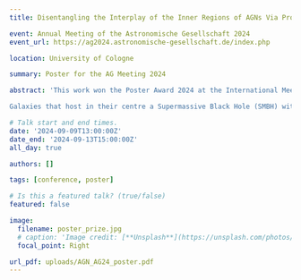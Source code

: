 ```yaml
---
title: Disentangling the Interplay of the Inner Regions of AGNs Via Probabilistic Photometry

event: Annual Meeting of the Astronomische Gesellschaft 2024
event_url: https://ag2024.astronomische-gesellschaft.de/index.php

location: University of Cologne

summary: Poster for the AG Meeting 2024

abstract: 'This work won the Poster Award 2024 at the International Meeting of the German Astronomical Society, as it was voted by the participants of the meeting as the highest-ranked poster contribution. 

Galaxies that host in their centre a Supermassive Black Hole (SMBH) with a mass larger than 10^8 solar masses, and a high accretion rate are known as Active Galactic Nuclei (AGNs). AGNs are variable sources and their variability carries the footprint of the underlying latent activity of the central engine. The continuum emission from the accretion disk (AD) and the emission lines from the Broad Line Region (BLR) dominate the optical spectrum of AGNs. AD and BLR exhibit delayed emissions that depend on their physical properties. In contrast to the abundance of multi-band photometry from surveys such as SDSS, spectroscopic observations of AGNs over long periods are not common, for being too time consuming. We adopt a model that uses a Gaussian Process to emulate the latent activity from the SMBH that gives rise to the variability in the observed light curves. Using a simple model consisting of a power-law based continuum plus broad emission lines, we aim to estimate the delay between the AD and BLR from photometric measurements, as well as spectral properties at any observed time of the AGNs contained in the Stripe 82 catalogue. As the recovery of physical properties from photometric data is becoming increasingly important given the release of Large Area Surveys like DESI, GAIA, and LSST, our methodology seeks to provide a robust framework for reconstructing detailed spectral information and variability characteristics from photometry alone.'

# Talk start and end times.
date: '2024-09-09T13:00:00Z'
date_end: '2024-09-13T15:00:00Z'
all_day: true

authors: []

tags: [conference, poster]

# Is this a featured talk? (true/false)
featured: false

image:
  filename: poster_prize.jpg
  # caption: 'Image credit: [**Unsplash**](https://unsplash.com/photos/bzdhc5b3Bxs)'
  focal_point: Right

url_pdf: uploads/AGN_AG24_poster.pdf
---
```

